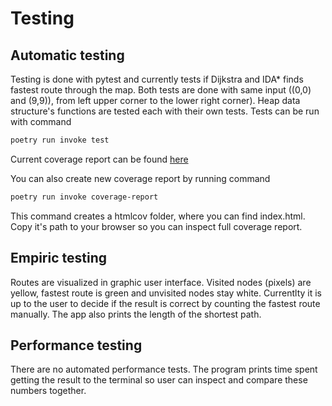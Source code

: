 # Testing

## Automatic testing

Testing is done with pytest and currently tests if Dijkstra and IDA* finds fastest route through the map. Both tests are done with same input ((0,0) and (9,9)), from left upper corner to the lower right corner). Heap data structure's functions are tested each with their own tests. Tests can be run with command

```bash
poetry run invoke test
```
Current coverage report can be found [here](https://github.com/evahteri/Path-Finder/blob/main/documentation/coverage_report.png)

You can also create new coverage report by running command 

```bash
poetry run invoke coverage-report
```
This command creates a htmlcov folder, where you can find index.html. Copy it's path to your browser so you can inspect full coverage report.

## Empiric testing

Routes are visualized in graphic user interface. Visited nodes (pixels) are yellow, fastest route is green and unvisited nodes stay white. Currentlty it is up to the user to decide if the result is correct by counting the fastest route manually. The app also prints the length of the shortest path.

## Performance testing

There are no automated performance tests. The program prints time spent getting the result to the terminal so user can inspect and compare these numbers together.